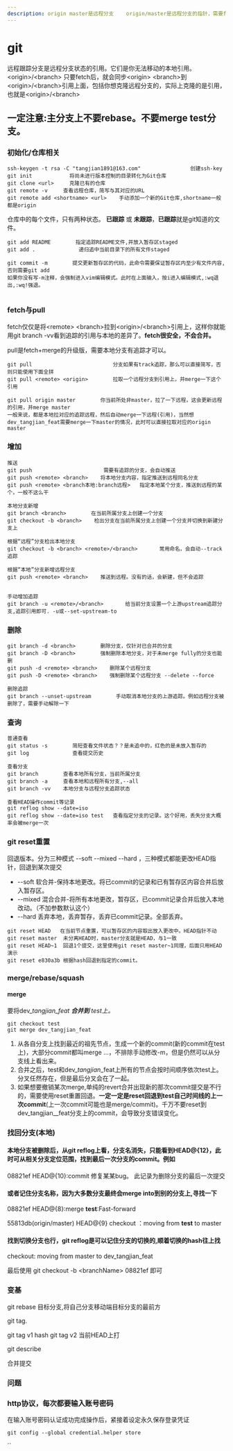 ```yaml
---
description: origin master是远程分支    origin/master是远程分支的指针，需要fetch手动更新
---
```


# git

远程跟踪分支是远程分支状态的引用。它们是你无法移动的本地引用。\<origin>/\<branch> 只要fetch后，就会同步\<origin> \<branch>到\<origin>/\<branch>引用上面，包括你想克隆远程分支的，实际上克隆的是引用，也就是\<origin>/\<branch>

## 一定注意:主分支上不要rebase。不要merge test分支。

### 初始化/仓库相关

```
ssh-keygen -t rsa -C "tangjian1891@163.com"                创建ssh-key
git init            将尚未进行版本控制的目录转化为Git仓库
git clone <url>     克隆已有的仓库
git remote -v     查看远程仓库，简写与其对应的URL
git remote add <shortname> <url>    手动添加一个新的Git仓库,shortname一般都是origin
```

仓库中的每个文件，只有两种状态。 **已跟踪** 或 **未跟踪**，**已跟踪**就是git知道的文件。

```
git add README        指定追踪README文件,并放入暂存区staged
git add .              递归追中当前目录下的所有文件staged

git commit -m        提交更新暂存区的代码，此命令需要保证暂存区内至少有文件内容,否则需要git add
如果你没有写-m注释，会强制进入vim编辑模式。此时在上面输入，按i进入编辑模式,:wq退出,:wq!强退。


```

### fetch与pull

fetch仅仅是将\<remote> \<branch>拉到\<origin>/\<branch>引用上，这样你就能用git branch -vv看到追踪的引用与本地的差异了。**fetch很安全，不会合并。**

pull是fetch+merge的升级版，需要本地分支有追踪才可以。

```
git pull                          分支如果有track追踪，那么可以直接简写，否则只能使用下面全拼
git pull <remote> <origin>        拉取一个远程分支到引用上，并merge一下这个引用

git pull origin master        你当前所处非master，拉了一下远程，这会更新远程的引用，并merge master
一般来说，都是本地拉对应的追踪远程，然后自动merge一下远程(引用)，当然想dev_tangjian_feat需要merge一下master的情况，此时可以直接拉取对应的origin master

```

### 增加

```
推送
git push                       需要有追踪的分支，会自动推送
git push <remote> <branch>    将本地分支内容，指定推送到远程同名分支
git push <remote> <branch本地:branch远程>   指定本地某个分支，推送到远程的某个，一般不这么干

本地分支新增
git branch <branch>        在当前所属分支上创建一个分支
git checkout -b <branch>    检出分支在当前所属分支上创建一个分支并切换到新建分支上

根据“远程”分支检出本地分支
git checkout -b <branch> <remote>/<branch>       常用命名，会自动--track追踪

根据“本地”分支新增远程分支
git push <remote> <branch>    推送到远程。没有的话，会新建，但不会追踪


手动增加追踪
git branch -u <remote>/<branch>       给当前分支设置一个上游upstream追踪分支,追踪引用即可. -u或--set-upstream-to

```

### 删除

```
git branch -d <branch>        删除分支，仅针对已合并的分支
git branch -D <branch>        强制删除本地分支，对于未merge fully的分支也能删
git push -d <remote> <branch>    删除某个远程分支
git push -D <remote> <branch>    强制删除某个远程分支 --delete --force

删除追踪
git branch --unset-upstream        手动取消本地分支的上游追踪。例如远程分支被删除了，需要手动解除一下
```

### 查询

```
普通查看
git status -s        简短查看文件状态？？是未追中的，红色的是未放入暂存的
git log              查看提交历史

查看分支
git branch        查看本地所有分支，当前所属分支
git branch -a     查看本地和远程所有分支,--all
git branch -vv    本地分支与远程分支追踪状态

查看HEAD操作commit等记录
git reflog show --date=iso
git reflog show --date=iso test   查看指定分支的记录。这个好用，丢失分支大概率会被merge一次

```



### git reset重置

回退版本。分为三种模式 --soft --mixed --hard ，三种模式都能更改HEAD指针，回退到某次提交

* \--soft 软合并-保持本地更改。将已commit的记录和已有暂存区内容合并后放入暂存区。
* \--mixed 混合合并-将所有本地更改，暂存区，已commit记录合并后放入本地改动。（不加参数默认这个）
* \--hard 丢弃本地，丢弃暂存，丢弃已commit记录。全部丢弃。

```
git reset HEAD   在当前节点重置，可以暂存区的内容取出放入更改中。HEAD指针不动
git reset master  未分离HEAD时，master分支就是HEAD，与1一致
git reset HEAD~1  回退1个提交，这里使用git reset master~1同理，后面只用HEAD演示
git reset e830a3b 根据hash回退到指定的commit。
```

### merge/rebase/squash

#### merge

要将dev\__tangjian\_feat **合并到** test上。_&#x20;

```
git checkout test
git merge dev_tangjian_feat
```

1. 从各自分支上找到最近的祖先节点，生成一个新的commit(新的commit在test上)，大部分commit都叫merge ...，不排除手动修改-m，但是仍然可以从分支线上看出来。
2. 合并之后，test和dev\__tangjian_\_feat上所有的节点会按时间顺序依次test上。分叉任然存在，但是最后分叉会在了一起。
3. 如果想要撤销某次merge,单纯的revert合并出现新的那次commit提交是不行的，需要使用reset重置回退。**一定一定是reset回退到test自己时间线的上一次commit**(上一次commit可能也是merge/commit)。千万不要reset到dev_tangjian_\_feat分支上的commit，会导致分支错误变化。



### 找回分支(本地)

#### 本地分支被删除后，从git reflog上看，分支名消失，只能看到HEAD@{12}，此时可从相关分支定位范围，找到最后一次分支的commit。例如

08821ef HEAD@{10}:commit 修复某某bug。    此记录为删除分支的最后一次提交

#### 或者记住分支名称，因为大多数分支最终会merge into到别的分支上,寻找一下

08821ef HEAD@{8}:merge **test**:Fast-forward

55813db(origin/master) HEAD@{9} checkout ：moving from **test** to master

#### 找到切换分支也行，git reflog是可以记住分支的切换的,顺着切换的hash往上找

checkout: moving from master to dev\_tangjian\_feat &#x20;

最后使用 git checkout -b \<branchName>  08821ef   即可



### 变基

git rebase 目标分支,将自己分支移动端目标分支的最前方



git tag.

git tag v1 hash  git tag v2 当前HEAD上打

git describe



合并提交



### 问题

### http协议，每次都要输入账号密码

在输入账号密码认证成功完成操作后，紧接着设定永久保存登录凭证

```
git config --global credential.helper store
```

``
